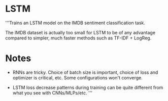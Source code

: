 # LSTM
'''Trains an LSTM model on the IMDB sentiment classification task.

The IMDB dataset is actually too small for LSTM to be of any advantage
compared to simpler, much faster methods such as TF-IDF + LogReg.

# Notes

- RNNs are tricky. Choice of batch size is important,
choice of loss and optimizer is critical, etc.
Some configurations won't converge.

- LSTM loss decrease patterns during training can be quite different
from what you see with CNNs/MLPs/etc.
'''
